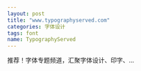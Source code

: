 ```yaml
---
layout: post
title: "www.typographyserved.com"
categories: 字体设计
tags: font
name: TypographyServed
---
```


推荐！字体专题频道，汇聚字体设计、印字、...
